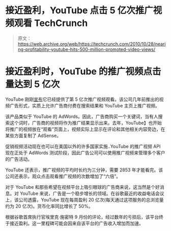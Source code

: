 # 接近盈利，YouTube 点击 5 亿次推广视频观看 TechCrunch

> 原文：<https://web.archive.org/web/https://techcrunch.com/2010/10/28/nearing-profitability-youtube-hits-500-million-promoted-video-views/>

# 接近盈利时，YouTube 的推广视频点击量达到 5 亿次

YouTube 刚刚[宣布](https://web.archive.org/web/20221209073909/http://youtube-global.blogspot.com/2010/10/promoted-videos-hit-half-billion-views.html?utm_source=feedburner&utm_medium=feed&utm_campaign=Feed:+youtube/PKJx+(YouTube+Blog))它已经提供了第 5 亿次推广视频观看。该公司几年前推出的视频广告形式，实质上允许广告商付费在搜索结果和 YouTube 主页上推广视频。

该产品类似于 YouTube 的 AdWords。因此，广告商购买一个关键词，当有人搜索这个词时，广告商的视频将作为推广结果显示出来。去年，YouTube】也开始将推广的视频放在“观看”页面上，视频实际上显示在评论和其他相关内容旁边，在某些方面复制了 AdSense。

促销视频活动现在也可以在美国以外的许多国家实施..YouTube 的推广视频 API 现在正处于 AdWords 测试阶段，因此广告公司可以使用推广视频来管理多个客户的广告活动。

YouTube 还表示，推广视频的平均时长约为三分钟，需要 2853 年才能看完。该公司还表示，观众点击观看推广视频的次数增加了“六倍”。

对于 YouTube 和那些希望在视频平台上吸引眼球的广告商来说，这当然是个好消息。对 YouTube 来说，广告是一个稳步增长的领域。在谷歌最近的收益电话会议上，该公司透露，YouTube 现在每周盈利 20 亿次(每天通过这项服务的总浏览量约为 20 亿次)。货币化率同比增长了 50%。

根据谷歌首席执行官埃里克·施密特 9 月份的评论，经过数年的亏损后，该平台终于接近盈利。这一里程碑可能会因来自该平台的广告收入增加而加速。